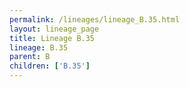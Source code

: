 ```yaml
---
permalink: /lineages/lineage_B.35.html
layout: lineage_page
title: Lineage B.35
lineage: B.35
parent: B
children: ['B.35']
---
```

